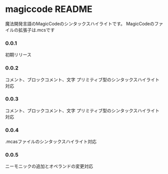 # magiccode README

魔法開発言語のMagicCodeのシンタックスハイライトです。
MagicCodeのファイルの拡張子は.mcsです

### 0.0.1

初期リリース

### 0.0.2

コメント、ブロックコメント、文字
プリミティブ型のシンタックスハイライト対応


### 0.0.3

コメント、ブロックコメント、文字
プリミティブ型のシンタックスハイライト対応


### 0.0.4

.mcasファイルのシンタックスハイライト対応


### 0.0.5

ニーモニックの追加とオペランドの変更対応
